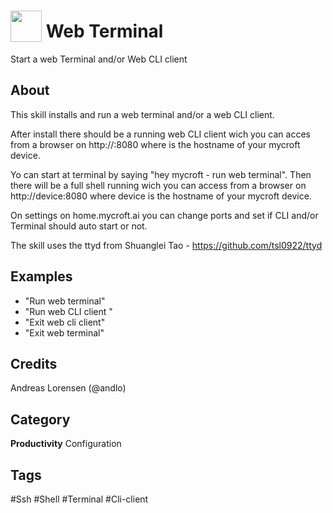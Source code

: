 # <img src="https://raw.githack.com/FortAwesome/Font-Awesome/master/svgs/solid/terminal.svg" card_color="#2C3E50" width="50" height="50" style="vertical-align:bottom"/> Web Terminal
Start a web Terminal and/or Web CLI client

## About
This skill installs and run a web terminal and/or a web CLI client.

After install there should be a running web CLI client wich you can acces from a browser on 
http://<device>:8080 where <device> is the hostname of your mycroft device. 

Yo can start at terminal by saying "hey mycroft - run web terminal". Then there will be a full 
shell running wich you can access from a browser on http://device:8080 where device is the
hostname of your mycroft device.

On settings on home.mycroft.ai you can change ports and set if CLI and/or Terminal should auto start or not.

The skill uses the ttyd from Shuanglei Tao - https://github.com/tsl0922/ttyd 

## Examples
* "Run web terminal"
* "Run web CLI client "
* "Exit web cli client"
* "Exit web terminal"

## Credits
Andreas Lorensen (@andlo)

## Category
**Productivity**
Configuration

## Tags
#Ssh
#Shell
#Terminal
#Cli-client

